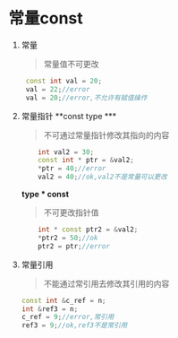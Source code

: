 # 常量const

1. 常量
   >常量值不可更改
   ```c++
    const int val = 20;
    val = 22;//error
    val = 20;//error,不允许有赋值操作
   ```
2. 常量指针 
    **const type ***
    >不可通过常量指针修改其指向的内容
    ```c++
        int val2 = 30;
        const int * ptr = &val2;
        *ptr = 40;//error
        val2 = 40;//ok,val2不是常量可以更改
    ```
    **type * const**
    >不可更改指针值
    ```c++
        int * const ptr2 = &val2;
        *ptr2 = 50;//ok
        ptr2 = ptr;//error
    ```
3. 常量引用
   >不能通过常引用去修改其引用的内容
    ```c++
    const int &c_ref = n;
    int &ref3 = n;
    c_ref = 9;//error,常引用
    ref3 = 9;//ok,ref3不是常引用
    ```